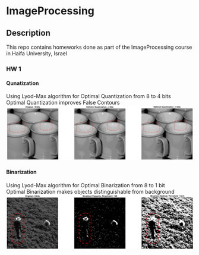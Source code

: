 # ImageProcessing
## Description
This repo contains homeworks done as part of the ImageProcessing course in Haifa University, Israel</br>

### HW 1
#### Qunatization
Using Lyod-Max algorithm for Optimal Quantization from 8 to 4 bits</br>
Optimal Quantization improves False Contours
![alt text](HW_1/Results/Section_A.png)
#### Binarization
Using Lyod-Max algorithm for Optimal Binarization from 8 to 1 bit</br>
Optimal Binarization makes objects distinguishable from background
![alt text](HW_1/Results/Section_B.png)
